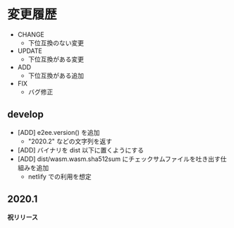 # 変更履歴

- CHANGE
    - 下位互換のない変更
- UPDATE
    - 下位互換がある変更
- ADD
    - 下位互換がある追加
- FIX
    - バグ修正

## develop

- [ADD] e2ee.version() を追加
    - "2020.2" などの文字列を返す
- [ADD] バイナリを dist 以下に置くようにする
- [ADD] dist/wasm.wasm.sha512sum にチェックサムファイルを吐き出す仕組みを追加
    - netlify での利用を想定

## 2020.1

**祝リリース**
